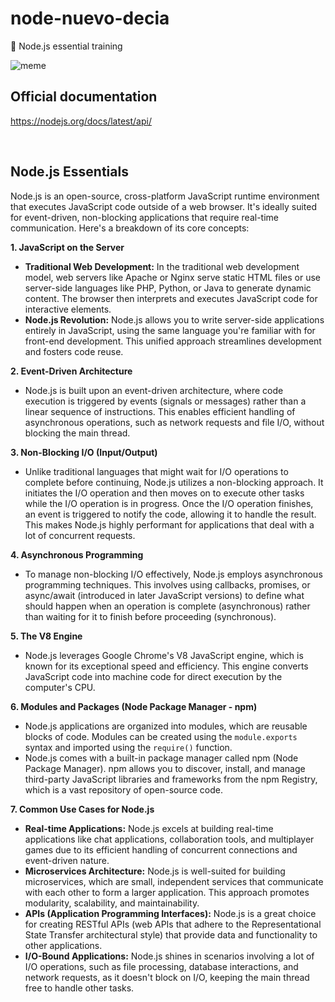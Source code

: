 # node-nuevo-decia
  
🐸 Node.js essential training

![meme](https://pbs.twimg.com/media/BsD06eGIAAA1uYk.jpg)

## Official documentation
https://nodejs.org/docs/latest/api/


 
## Node.js Essentials

Node.js is an open-source, cross-platform JavaScript runtime environment that executes JavaScript code outside of a web browser. It's ideally suited for event-driven, non-blocking applications that require real-time communication. Here's a breakdown of its core concepts:


**1. JavaScript on the Server**

- **Traditional Web Development:** In the traditional web development model, web servers like Apache or Nginx serve static HTML files or use server-side languages like PHP, Python, or Java to generate dynamic content. The browser then interprets and executes JavaScript code for interactive elements.
- **Node.js Revolution:** Node.js allows you to write server-side applications entirely in JavaScript, using the same language you're familiar with for front-end development. This unified approach streamlines development and fosters code reuse.

**2. Event-Driven Architecture**

- Node.js is built upon an event-driven architecture, where code execution is triggered by events (signals or messages) rather than a linear sequence of instructions. This enables efficient handling of asynchronous operations, such as network requests and file I/O, without blocking the main thread.

**3. Non-Blocking I/O (Input/Output)**

- Unlike traditional languages that might wait for I/O operations to complete before continuing, Node.js utilizes a non-blocking approach. It initiates the I/O operation and then moves on to execute other tasks while the I/O operation is in progress. Once the I/O operation finishes, an event is triggered to notify the code, allowing it to handle the result. This makes Node.js highly performant for applications that deal with a lot of concurrent requests.

**4. Asynchronous Programming**

- To manage non-blocking I/O effectively, Node.js employs asynchronous programming techniques. This involves using callbacks, promises, or async/await (introduced in later JavaScript versions) to define what should happen when an operation is complete (asynchronous) rather than waiting for it to finish before proceeding (synchronous).

**5. The V8 Engine**

- Node.js leverages Google Chrome's V8 JavaScript engine, which is known for its exceptional speed and efficiency. This engine converts JavaScript code into machine code for direct execution by the computer's CPU.


**6. Modules and Packages (Node Package Manager - npm)**

- Node.js applications are organized into modules, which are reusable blocks of code. Modules can be created using the `module.exports` syntax and imported using the `require()` function.
- Node.js comes with a built-in package manager called npm (Node Package Manager). npm allows you to discover, install, and manage third-party JavaScript libraries and frameworks from the npm Registry, which is a vast repository of open-source code.

**7. Common Use Cases for Node.js**

- **Real-time Applications:** Node.js excels at building real-time applications like chat applications, collaboration tools, and multiplayer games due to its efficient handling of concurrent connections and event-driven nature.
- **Microservices Architecture:** Node.js is well-suited for building microservices, which are small, independent services that communicate with each other to form a larger application. This approach promotes modularity, scalability, and maintainability.
- **APIs (Application Programming Interfaces):** Node.js is a great choice for creating RESTful APIs (web APIs that adhere to the Representational State Transfer architectural style) that provide data and functionality to other applications.
- **I/O-Bound Applications:** Node.js shines in scenarios involving a lot of I/O operations, such as file processing, database interactions, and network requests, as it doesn't block on I/O, keeping the main thread free to handle other tasks.
